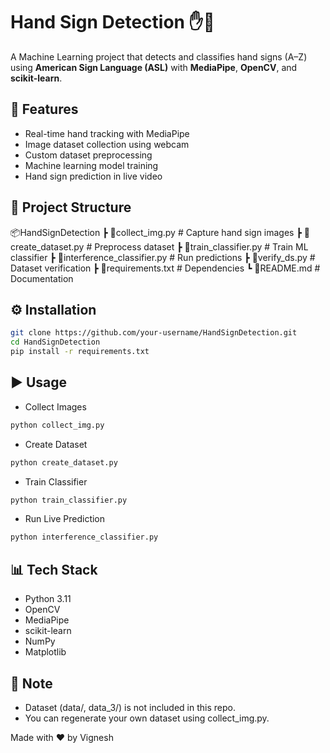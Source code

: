 # Hand Sign Detection ✋🤖

A Machine Learning project that detects and classifies hand signs (A–Z) using **American Sign Language (ASL)** with **MediaPipe**, **OpenCV**, and **scikit-learn**. 

## 🚀 Features
- Real-time hand tracking with MediaPipe
- Image dataset collection using webcam
- Custom dataset preprocessing
- Machine learning model training
- Hand sign prediction in live video

## 📂 Project Structure
📦HandSignDetection
┣ 📜collect_img.py # Capture hand sign images
┣ 📜create_dataset.py # Preprocess dataset
┣ 📜train_classifier.py # Train ML classifier
┣ 📜interference_classifier.py # Run predictions
┣ 📜verify_ds.py # Dataset verification
┣ 📜requirements.txt # Dependencies
┗ 📜README.md # Documentation


## ⚙️ Installation
```bash
git clone https://github.com/your-username/HandSignDetection.git
cd HandSignDetection
pip install -r requirements.txt
```
## ▶️ Usage

- Collect Images
```bash
python collect_img.py
```
- Create Dataset
```bash
python create_dataset.py
```
- Train Classifier
```bash
python train_classifier.py
```

- Run Live Prediction
```bash
python interference_classifier.py
```
## 📊 Tech Stack
- Python 3.11
- OpenCV
- MediaPipe
- scikit-learn
- NumPy
- Matplotlib

## 📌 Note
- Dataset (data/, data_3/) is not included in this repo.
- You can regenerate your own dataset using collect_img.py.

Made with ❤️ by Vignesh
